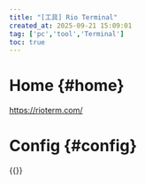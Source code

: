 ```yaml
---
title: "[工具] Rio Terminal"
created_at: 2025-09-21 15:09:01
tag: ['pc','tool','Terminal']
toc: true
---
```


# Home {#home}

<https://rioterm.com/>

# Config {#config}

{{<highlight-file path="config.toml" lang="toml">}}